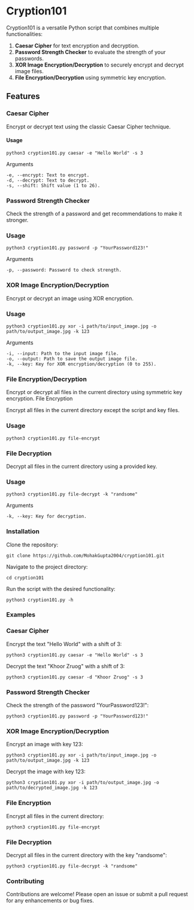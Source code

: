 # Cryption101

Cryption101 is a versatile Python script that combines multiple functionalities:
1. **Caesar Cipher** for text encryption and decryption.
2. **Password Strength Checker** to evaluate the strength of your passwords.
3. **XOR Image Encryption/Decryption** to securely encrypt and decrypt image files.
4. **File Encryption/Decryption** using symmetric key encryption.

## Features

### Caesar Cipher

Encrypt or decrypt text using the classic Caesar Cipher technique.

#### Usage

    python3 cryption101.py caesar -e "Hello World" -s 3
Arguments

    -e, --encrypt: Text to encrypt.
    -d, --decrypt: Text to decrypt.
    -s, --shift: Shift value (1 to 26).

### Password Strength Checker

Check the strength of a password and get recommendations to make it stronger.

### Usage
    python3 cryption101.py password -p "YourPassword123!"
Arguments

    -p, --password: Password to check strength.

### XOR Image Encryption/Decryption

Encrypt or decrypt an image using XOR encryption.

### Usage
    python3 cryption101.py xor -i path/to/input_image.jpg -o path/to/output_image.jpg -k 123

Arguments

    -i, --input: Path to the input image file.
    -o, --output: Path to save the output image file.
    -k, --key: Key for XOR encryption/decryption (0 to 255).

### File Encryption/Decryption

Encrypt or decrypt all files in the current directory using symmetric key encryption.
File Encryption

Encrypt all files in the current directory except the script and key files.
### Usage

    python3 cryption101.py file-encrypt

### File Decryption

Decrypt all files in the current directory using a provided key.
### Usage

    python3 cryption101.py file-decrypt -k "randsome"

Arguments

    -k, --key: Key for decryption.

### Installation

Clone the repository:

    git clone https://github.com/MohakGupta2004/cryption101.git

Navigate to the project directory:

    cd cryption101

Run the script with the desired functionality:

    python3 cryption101.py -h

### Examples
### Caesar Cipher

Encrypt the text "Hello World" with a shift of 3:

    python3 cryption101.py caesar -e "Hello World" -s 3

Decrypt the text "Khoor Zruog" with a shift of 3:

    python3 cryption101.py caesar -d "Khoor Zruog" -s 3

### Password Strength Checker

Check the strength of the password "YourPassword123!":

    python3 cryption101.py password -p "YourPassword123!"

### XOR Image Encryption/Decryption

Encrypt an image with key 123:

    python3 cryption101.py xor -i path/to/input_image.jpg -o path/to/output_image.jpg -k 123

Decrypt the image with key 123:

    python3 cryption101.py xor -i path/to/output_image.jpg -o path/to/decrypted_image.jpg -k 123

### File Encryption

Encrypt all files in the current directory:

    python3 cryption101.py file-encrypt

### File Decryption

Decrypt all files in the current directory with the key "randsome":

    python3 cryption101.py file-decrypt -k "randsome"

### Contributing

Contributions are welcome! Please open an issue or submit a pull request for any enhancements or bug fixes.
